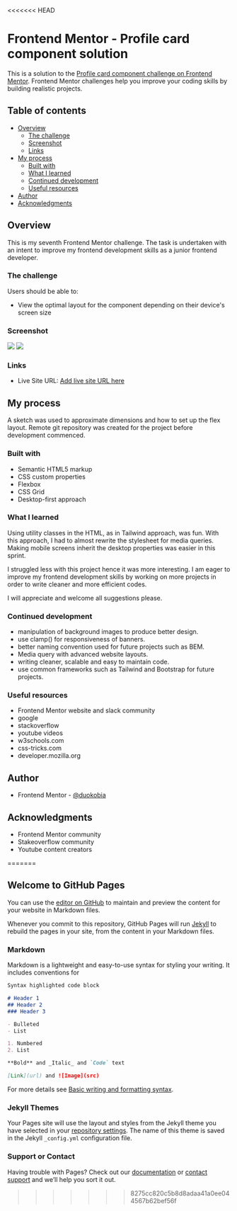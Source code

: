 <<<<<<< HEAD
# Frontend Mentor - Profile card component solution

This is a solution to the [Profile card component challenge on Frontend Mentor](https://www.frontendmentor.io/challenges/profile-card-component-cfArpWshJ). Frontend Mentor challenges help you improve your coding skills by building realistic projects. 

## Table of contents

- [Overview](#overview)
  - [The challenge](#the-challenge)
  - [Screenshot](#screenshot)
  - [Links](#links)
- [My process](#my-process)
  - [Built with](#built-with)
  - [What I learned](#what-i-learned)
  - [Continued development](#continued-development)
  - [Useful resources](#useful-resources)
- [Author](#author)
- [Acknowledgments](#acknowledgments)


## Overview
This is my seventh Frontend Mentor challenge. The task is undertaken with an intent to improve my frontend development skills as a junior frontend developer.

### The challenge

Users should be able to:

- View the optimal layout for the component depending on their device's screen size

### Screenshot

![](./screenshots/pcc-desktop.png)
![](./screenshots/pcc-mobile.png)


### Links

- Live Site URL: [Add live site URL here](https://duokobia.github.io/Profile-card-component/)


## My process

A sketch was used to approximate dimensions and how to set up the flex layout. Remote git repository was created for the project before development commenced.


### Built with

- Semantic HTML5 markup
- CSS custom properties
- Flexbox
- CSS Grid
- Desktop-first approach 

### What I learned

Using utility classes in the HTML, as in Tailwind approach, was fun. With this approach, I had to almost rewrite the stylesheet for media queries. Making mobile screens inherit the desktop properties was easier in this sprint. 

I struggled less with this project hence it was more interesting. I am eager to improve my frontend development skills by working on more projects in order to write cleaner and more efficient codes. 

I will appreciate and welcome all suggestions please.



### Continued development

- manipulation of background images to produce better design.
- use clamp() for responsiveness of banners. 
- better naming convention used for future projects such as BEM.
- Media query with advanced website layouts.
- writing cleaner, scalable and easy to maintain code.
- use common frameworks such as Tailwind and Bootstrap for future projects.



### Useful resources

- Frontend Mentor website and slack community
- google
- stackoverflow
- youtube videos
- w3schools.com
- css-tricks.com
- developer.mozilla.org

## Author

- Frontend Mentor - [@duokobia](https://www.frontendmentor.io/profile/duokobia)

## Acknowledgments

- Frontend Mentor community
- Stakeoverflow community
- Youtube content creators




=======
## Welcome to GitHub Pages

You can use the [editor on GitHub](https://github.com/duokobia/Profile-card-component/edit/main/README.md) to maintain and preview the content for your website in Markdown files.

Whenever you commit to this repository, GitHub Pages will run [Jekyll](https://jekyllrb.com/) to rebuild the pages in your site, from the content in your Markdown files.

### Markdown

Markdown is a lightweight and easy-to-use syntax for styling your writing. It includes conventions for

```markdown
Syntax highlighted code block

# Header 1
## Header 2
### Header 3

- Bulleted
- List

1. Numbered
2. List

**Bold** and _Italic_ and `Code` text

[Link](url) and ![Image](src)
```

For more details see [Basic writing and formatting syntax](https://docs.github.com/en/github/writing-on-github/getting-started-with-writing-and-formatting-on-github/basic-writing-and-formatting-syntax).

### Jekyll Themes

Your Pages site will use the layout and styles from the Jekyll theme you have selected in your [repository settings](https://github.com/duokobia/Profile-card-component/settings/pages). The name of this theme is saved in the Jekyll `_config.yml` configuration file.

### Support or Contact

Having trouble with Pages? Check out our [documentation](https://docs.github.com/categories/github-pages-basics/) or [contact support](https://support.github.com/contact) and we’ll help you sort it out.
>>>>>>> 8275cc820c5b8d8adaa41a0ee044567b62bef56f
